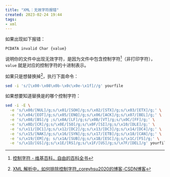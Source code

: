 ```yaml
---
title: "XML：无效字符报错"
created: 2023-02-24 19:44
tags:
- xml
---
```


如果出现如下报错：

```
PCDATA invalid Char {value}
```

说明你的文件中出现无效字符，是因为文件中包含控制字符[^1]（非打印字符），`value` 就是对应的控制字符的十进制表示。

如果只是想替换掉[^2]，执行下面命令：

```bash
sed -i 's/[\x00-\x08\x0b-\x0c\x0e-\x1f]//g' yourfile
```

如果想要知道替换是的哪个控制字符：

```bash
sed -i -E \
  -e 's/\x00/[NUL]/g;s/\x01/[SOH]/g;s/\x02/[STX]/g;s/\x03/[ETX]/g;' \
  -e 's/\x04/[EOT]/g;s/\x05/[ENQ]/g;s/\x06/[ACK]/g;s/\x07/[BEL]/g;' \
  -e 's/\x08/[BS]/g ;s/\x0A/[LF]/g;s/\x0B/[VT]/g;s/\x0C/[FF]/g;' \
  -e 's/\x0D/[CR]/g;s/\x0E/[SO]/g;s/\x0F/[SI]/g;s/\x10/[DLE]/g;' \
  -e 's/\x11/[DC1]/g;s/\x12/[DC2]/g;s/\x13/[DC3]/g;s/\x14/[DC4]/g;' \
  -e 's/\x15/[NAK]/g;s/\x16/[SYN]/g;s/\x17/[ETB]/g;s/\x18/[CAN]/g;' \
  -e 's/\x19/[EM]/g; s/\x1A/[SUB]/g;s/\x1B/[ESC]/g;s/\x1C/[FS]/g;' \
  -e 's/\x1D/[GS]/g;s/\x1E/[RS]/g;s/\x1F/[US]/g;s/\x7F/[DEL]/g' yourfile
```

[^1]: [控制字符 - 维基百科，自由的百科全书](https://zh.wikipedia.org/zh-hans/%E6%8E%A7%E5%88%B6%E5%AD%97%E7%AC%A6)
[^2]: [XML 解析中，如何排除控制字符_coreyhsu2020的博客-CSDN博客](https://blog.csdn.net/jayxujia123/article/details/5990213)